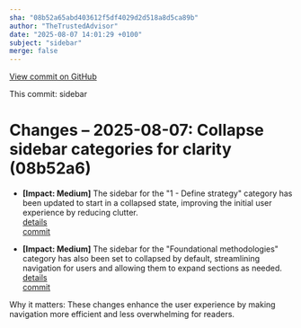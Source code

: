 ```yaml
---
sha: "08b52a65abd403612f5df4029d2d518a8d5ca89b"
author: "TheTrustedAdvisor"
date: "2025-08-07 14:01:29 +0100"
subject: "sidebar"
merge: false
---
```


[View commit on GitHub](https://github.com/TheTrustedAdvisor/FabricAdoptionFramework/commit/08b52a65abd403612f5df4029d2d518a8d5ca89b)

This commit: sidebar

# Changes – 2025-08-07: Collapse sidebar categories for clarity (08b52a6)

- **[Impact: Medium]** The sidebar for the "1 - Define strategy" category has been updated to start in a collapsed state, improving the initial user experience by reducing clutter.  
   [details](/docs/about/changes/2025-08-07-sidebar-update)  
   [commit](https://github.com/TheTrustedAdvisor/FabricAdoptionFramework/commit/08b52a65abd403612f5df4029d2d518a8d5ca89b)

- **[Impact: Medium]** The sidebar for the "Foundational methodologies" category has also been set to collapsed by default, streamlining navigation for users and allowing them to expand sections as needed.  
   [details](/docs/about/changes/2025-08-07-sidebar-update)  
   [commit](https://github.com/TheTrustedAdvisor/FabricAdoptionFramework/commit/08b52a65abd403612f5df4029d2d518a8d5ca89b)

Why it matters: These changes enhance the user experience by making navigation more efficient and less overwhelming for readers.
